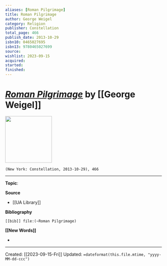 ```yaml
---
aliases: [Roman Pilgrimage]
title: Roman Pilgrimage
author: George Weigel
category: Religion
publisher: Constellation
total_page: 466
publish_date: 2013-10-29
isbn10: 0465027695
isbn13: 9780465027699
source: 
wishlist: 2023-09-15
acquired: 
started: 
finished: 
---
```

# *[Roman Pilgrimage]()* by [[George Weigel]]

<img src="http://books.google.com/books/content?id=bSLTDQAAQBAJ&printsec=frontcover&img=1&zoom=1&edge=curl&source=gbs_api" width=150>

`(New York: Constellation, 2013-10-29), 466`



--- 
**Topic**: 

**Source**
- [[UA Library]]

**Bibliography**

```query
[[bib]] file:(~Roman Pilgrimage)
```
 

**[[New Words]]**

- 

---
Created: [[2023-09-15-Fri]]
Updated: `=dateformat(this.file.mtime, "yyyy-MM-dd-ccc")`